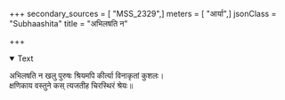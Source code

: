 +++
secondary_sources = [ "MSS_2329",]
meters = [ "आर्या",]
jsonClass = "Subhaashita"
title = "अभिलषति न"

+++

<details open><summary>Text</summary>

अभिलषति न खलु पुरुषः श्रियमपि कीर्त्या विनाकृतां कुशलः।  
क्षणिकाय वस्तुने कस् त्यजतीह चिरस्थिरं श्रेयः॥
</details>
